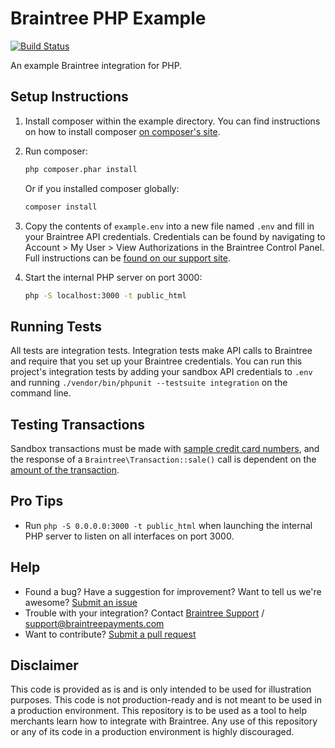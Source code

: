 # Braintree PHP Example

[![Build Status](https://github.com/braintree/braintree_php_example/actions/workflows/ci.yml/badge.svg?branch=main)](https://github.com/braintree/braintree_php_example/actions/workflows/ci.yml)

An example Braintree integration for PHP.

## Setup Instructions

1. Install composer within the example directory. You can find instructions on how to install composer [on composer's site](https://getcomposer.org/download/).

2. Run composer:

    ```sh
    php composer.phar install
    ```

    Or if you installed composer globally:

    ```sh
    composer install
    ```

3. Copy the contents of `example.env` into a new file named `.env` and fill in your Braintree API credentials. Credentials can be found by navigating to Account > My User > View Authorizations in the Braintree Control Panel. Full instructions can be [found on our support site](https://articles.braintreepayments.com/control-panel/important-gateway-credentials#api-credentials).

4. Start the internal PHP server on port 3000:

    ```sh
    php -S localhost:3000 -t public_html
    ```

## Running Tests

All tests are integration tests. Integration tests make API calls to Braintree and require that you set up your Braintree credentials. You can run this project's integration tests by adding your sandbox API credentials to `.env` and running `./vendor/bin/phpunit --testsuite integration` on the command line.

## Testing Transactions

Sandbox transactions must be made with [sample credit card numbers](https://developers.braintreepayments.com/reference/general/testing/php#credit-card-numbers), and the response of a `Braintree\Transaction::sale()` call is dependent on the [amount of the transaction](https://developers.braintreepayments.com/reference/general/testing/php#test-amounts).

## Pro Tips

 * Run `php -S 0.0.0.0:3000 -t public_html` when launching the internal PHP server to listen on all interfaces on port 3000.

## Help

 * Found a bug? Have a suggestion for improvement? Want to tell us we're awesome? [Submit an issue](https://github.com/braintree/braintree_php_example/issues)
 * Trouble with your integration? Contact [Braintree Support](https://support.braintreepayments.com/) / support@braintreepayments.com
 * Want to contribute? [Submit a pull request](https://help.github.com/articles/creating-a-pull-request)

## Disclaimer

This code is provided as is and is only intended to be used for illustration purposes. This code is not production-ready and is not meant to be used in a production environment. This repository is to be used as a tool to help merchants learn how to integrate with Braintree. Any use of this repository or any of its code in a production environment is highly discouraged.
